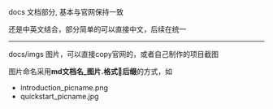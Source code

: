 docs 文档部分, 基本与官网保持一致

还是中英文结合，部分简单的可以直接中文，后续在统一

----

docs/imgs 图片，可以直接copy官网的，或者自己制作的项目截图

图片命名采用**md文档名_图片.格式后缀**的方式，如

* introduction_picname.png
* quickstart_picname.jpg
